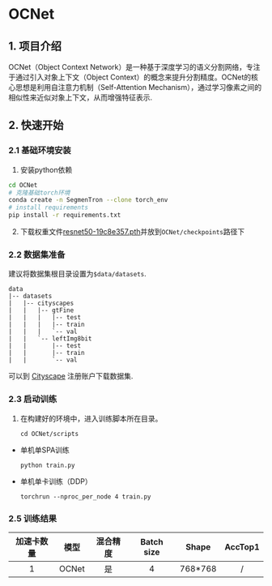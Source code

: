 # OCNet
## 1. 项目介绍
OCNet（Object Context Network）是一种基于深度学习的语义分割网络，专注于通过引入对象上下文（Object Context）的概念来提升分割精度。OCNet的核心思想是利用自注意力机制（Self-Attention Mechanism），通过学习像素之间的相似性来近似对象上下文，从而增强特征表示.


## 2. 快速开始

### 2.1 基础环境安装
1. 安装python依赖
``` bash
cd OCNet
# 克隆基础torch环境
conda create -n SegmenTron --clone torch_env
# install requirements
pip install -r requirements.txt
```
2. 下载权重文件[resnet50-19c8e357.pth](https://download.pytorch.org/models/resnet50-19c8e357.pth)并放到`OCNet/checkpoints`路径下

### 2.2 数据集准备

建议将数据集根目录设置为`$data/datasets`.
```
data
|-- datasets
|   |-- cityscapes
|   |   |-- gtFine
|   |   |   |-- test
|   |   |   |-- train
|   |   |   `-- val
|   |   `-- leftImg8bit
|   |       |-- test
|   |       |-- train
|   |       `-- val

```
可以到 [Cityscape](https://www.cityscapes-dataset.com) 注册账户下载数据集.

### 2.3 启动训练
1. 在构建好的环境中，进入训练脚本所在目录。
    ```
    cd OCNet/scripts
    ```

- 单机单SPA训练
    ```
    python train.py
    ```
- 单机单卡训练（DDP）
    ```
    torchrun --nproc_per_node 4 train.py
    ```


### 2.5 训练结果


|加速卡数量  |模型 | 混合精度 |Batch size|Shape| AccTop1|
|:-:|:-:|:-:|:-:|:-:|:-:|
|1| OCNet|是|4|768*768| / |

